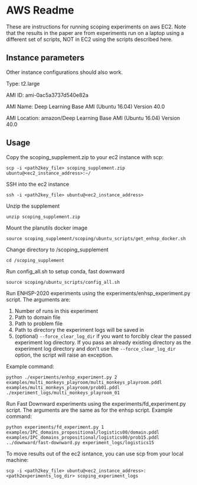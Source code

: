 # AWS Readme

These are instructions for running scoping experiments on aws EC2. Note that the results in the paper are from experiments run on a laptop using a different set of scripts, NOT in EC2 using the scripts described here.

## Instance parameters
Other instance configurations should also work.

Type: t2.large

AMI ID: ami-0ac5a3737d540e82a

AMI Name: Deep Learning Base AMI (Ubuntu 16.04) Version 40.0

AMI Location: amazon/Deep Learning Base AMI (Ubuntu 16.04) Version 40.0

## Usage

Copy the scoping_supplement.zip to your ec2 instance with scp:

    scp -i <path2key_file> scoping_supplement.zip ubuntu@<ec2_instance_address>:~/

SSH into the ec2 instance

    ssh -i <path2key_file> ubuntu@<ec2_instance_address>


Unzip the supplement

    unzip scoping_supplement.zip

Mount the planutils docker image

    source scoping_supplement/scoping/ubuntu_scripts/get_enhsp_docker.sh

Change directory to /scoping_supplement

    cd /scoping_supplement

Run config_all.sh to setup conda, fast downward

    source scoping/ubuntu_scripts/config_all.sh

Run ENHSP-2020 experiments using the experiments/enhsp_experiment.py script. The arguments are:

1. Number of runs in this experiment
2. Path to domain file
3. Path to problem file
4. Path to directory the experiment logs will be saved in
5. (optional) `--force_clear_log_dir` if you want to forcibly clear the passed experiment log directory. If you pass an already existing directory as the experiment log directory and don't use the `--force_clear_log_dir` option, the script will raise an exception.

Example command:

    python ./experiments/enhsp_experiment.py 2 examples/multi_monkeys_playroom/multi_monkeys_playroom.pddl examples/multi_monkeys_playroom/prob01.pddl ./experiment_logs/multi_monkeys_playroom_01


Run Fast Downward experiments using the experiments/fd_experiment.py script. The arguments are the same as for the enhsp script. Example command:

    python experiments/fd_experiment.py 1 examples/IPC_domains_propositional/logistics00/domain.pddl examples/IPC_domains_propositional/logistics00/prob15.pddl ../downward/fast-downward.py experiment_logs/logistics15

To move results out of the ec2 isntance, you can use scp from your local machine:

    scp -i <path2key_file> ubuntu@<ec2_instance_address>:<path2experiments_log_dir> scoping_experiment_logs